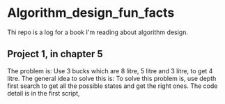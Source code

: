 # Algorithm_design_fun_facts

Thi repo is a log for a book I'm reading about algorithm design.
## Project 1, in chapter 5

The problem is:
  Use 3 bucks which are 8 litre, 5 litre and 3 litre, to get 4 litre.
The general idea to solve this is:
  To solve this problem is, use depth first search to get all the possible states and get the right ones.
The code detail is in the first script, 
